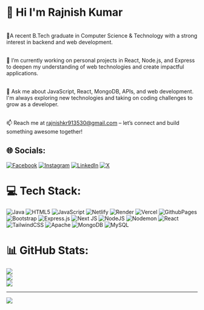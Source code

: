    #                                          💫 Hi  I'm Rajnish Kumar
<br> 🔭A recent B.Tech graduate in Computer Science & Technology with a strong interest in backend and web development.<br>

 <br>🌱 I’m currently working on personal projects in React, Node.js, and Express to deepen my understanding of web technologies and create impactful applications.
 
 <br>💬 Ask me about JavaScript, React, MongoDB, APIs, and web development. I'm always exploring new technologies and taking on coding challenges to grow as a developer.<br>
 
 <br>📫 Reach me at rajnishkr913530@gmail.com – let’s connect and build something awesome together!


## 🌐 Socials:
[![Facebook](https://img.shields.io/badge/Facebook-%231877F2.svg?logo=Facebook&logoColor=white)](https://facebook.com/https://www.facebook.com/rajnish.brucelee) [![Instagram](https://img.shields.io/badge/Instagram-%23E4405F.svg?logo=Instagram&logoColor=white)](https://instagram.com/https://www.instagram.com/rajnish_bhagat_/) [![LinkedIn](https://img.shields.io/badge/LinkedIn-%230077B5.svg?logo=linkedin&logoColor=white)](https://linkedin.com/in/https://www.linkedin.com/in/rajnishkumar01/) [![X](https://img.shields.io/badge/X-black.svg?logo=X&logoColor=white)](https://x.com/https://x.com/RajnishKr0111) 

# 💻 Tech Stack:
![Java](https://img.shields.io/badge/java-%23ED8B00.svg?style=for-the-badge&logo=openjdk&logoColor=white) ![HTML5](https://img.shields.io/badge/html5-%23E34F26.svg?style=for-the-badge&logo=html5&logoColor=white) ![JavaScript](https://img.shields.io/badge/javascript-%23323330.svg?style=for-the-badge&logo=javascript&logoColor=%23F7DF1E) ![Netlify](https://img.shields.io/badge/netlify-%23000000.svg?style=for-the-badge&logo=netlify&logoColor=#00C7B7) ![Render](https://img.shields.io/badge/Render-%46E3B7.svg?style=for-the-badge&logo=render&logoColor=white) ![Vercel](https://img.shields.io/badge/vercel-%23000000.svg?style=for-the-badge&logo=vercel&logoColor=white) ![GithubPages](https://img.shields.io/badge/github%20pages-121013?style=for-the-badge&logo=github&logoColor=white) ![Bootstrap](https://img.shields.io/badge/bootstrap-%238511FA.svg?style=for-the-badge&logo=bootstrap&logoColor=white) ![Express.js](https://img.shields.io/badge/express.js-%23404d59.svg?style=for-the-badge&logo=express&logoColor=%2361DAFB) ![Next JS](https://img.shields.io/badge/Next-black?style=for-the-badge&logo=next.js&logoColor=white) ![NodeJS](https://img.shields.io/badge/node.js-6DA55F?style=for-the-badge&logo=node.js&logoColor=white) ![Nodemon](https://img.shields.io/badge/NODEMON-%23323330.svg?style=for-the-badge&logo=nodemon&logoColor=%BBDEAD) ![React](https://img.shields.io/badge/react-%2320232a.svg?style=for-the-badge&logo=react&logoColor=%2361DAFB) ![TailwindCSS](https://img.shields.io/badge/tailwindcss-%2338B2AC.svg?style=for-the-badge&logo=tailwind-css&logoColor=white) ![Apache](https://img.shields.io/badge/apache-%23D42029.svg?style=for-the-badge&logo=apache&logoColor=white) ![MongoDB](https://img.shields.io/badge/MongoDB-%234ea94b.svg?style=for-the-badge&logo=mongodb&logoColor=white) ![MySQL](https://img.shields.io/badge/mysql-4479A1.svg?style=for-the-badge&logo=mysql&logoColor=white)
# 📊 GitHub Stats:
![](https://github-readme-stats.vercel.app/api?username=Rajnishkr8541&theme=transparent&hide_border=false&include_all_commits=true&count_private=true)<br/>
![](https://github-readme-streak-stats.herokuapp.com/?user=Rajnishkr8541&theme=transparent&hide_border=false)<br/>
![](https://github-readme-stats.vercel.app/api/top-langs/?username=Rajnishkr8541&theme=transparent&hide_border=false&include_all_commits=true&count_private=true&layout=compact)

---
[![](https://visitcount.itsvg.in/api?id=Rajnishkr8541&icon=0&color=0)](https://visitcount.itsvg.in)

<!-- Proudly created with GPRM ( https://gprm.itsvg.in ) -->
